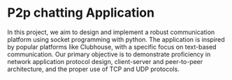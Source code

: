# P2p chatting Application
In this project, we aim to design and implement a robust communication platform using socket programming with python. The application is inspired by popular platforms like Clubhouse, with a specific focus on text-based communication. Our primary objective is to demonstrate proficiency in network application protocol design, client-server and peer-to-peer architecture, and the proper use of TCP and UDP protocols.
